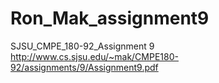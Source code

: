 # Ron_Mak_assignment9
SJSU_CMPE_180-92_Assignment 9
<br>
http://www.cs.sjsu.edu/~mak/CMPE180-92/assignments/9/Assignment9.pdf
